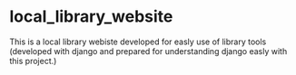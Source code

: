 # local_library_website
This is a local library webiste developed for easly use of library tools (developed with django and prepared for  understanding django easly with this project.)
